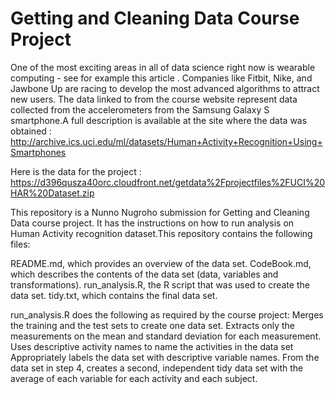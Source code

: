 # Getting and Cleaning Data Course Project

One of the most exciting areas in all of data science right now is wearable computing - see for example this article . Companies like Fitbit, Nike, and Jawbone Up are racing to develop the most advanced algorithms to attract new users. The data linked to from the course website represent data collected from the accelerometers from the Samsung Galaxy S smartphone.A full description is available at the site where the data was obtained : http://archive.ics.uci.edu/ml/datasets/Human+Activity+Recognition+Using+Smartphones

Here is the data for the project : https://d396qusza40orc.cloudfront.net/getdata%2Fprojectfiles%2FUCI%20HAR%20Dataset.zip

This repository is a Nunno Nugroho submission for Getting and Cleaning Data course project. It has the instructions on how to run analysis on Human Activity recognition dataset.This repository contains the following files:

README.md, which provides an overview of the data set.
CodeBook.md, which describes the contents of the data set (data, variables and transformations).
run_analysis.R, the R script that was used to create the data set.
tidy.txt, which contains the final data set.

run_analysis.R does the following as required by the course project:
Merges the training and the test sets to create one data set.
Extracts only the measurements on the mean and standard deviation for each measurement.
Uses descriptive activity names to name the activities in the data set
Appropriately labels the data set with descriptive variable names.
From the data set in step 4, creates a second, independent tidy data set with the average of each variable for each activity and each subject.
